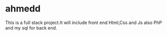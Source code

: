 # ahmedd
This is a full stack project.It will include front end Html,Css and Js also PhP and my sql for back  end.

